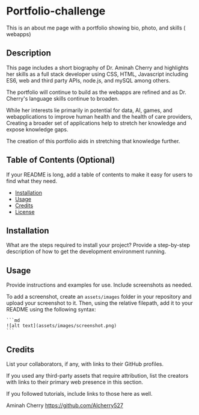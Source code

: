 # Portfolio-challenge

This is an about me page with a portfolio showing bio, photo, and skills ( webapps)

## Description

This page includes a short biography of Dr. Aminah Cherry and highlights her skills as a full stack developer using CSS, HTML, Javascript including ES6, web and third party APIs, node.js, and mySQL among others.

The portfolio will continue to build as the webapps are refined and as Dr. Cherry's language skills continue to broaden. 

While her interests lie primarily in potential for data, AI, games, and webapplications to improve human health and the health of care providers, Creating a broader set of applications help to stretch her knowledge and expose knowledge gaps. 

The creation of this portfolio aids in stretching that knowledge further. 

## Table of Contents (Optional)

If your README is long, add a table of contents to make it easy for users to find what they need.

- [Installation](#installation)
- [Usage](#usage)
- [Credits](#credits)
- [License](#license)

## Installation

What are the steps required to install your project? Provide a step-by-step description of how to get the development environment running.

## Usage

Provide instructions and examples for use. Include screenshots as needed.

To add a screenshot, create an `assets/images` folder in your repository and upload your screenshot to it. Then, using the relative filepath, add it to your README using the following syntax:

    ```md
    ![alt text](assets/images/screenshot.png)
    ```

## Credits

List your collaborators, if any, with links to their GitHub profiles.

If you used any third-party assets that require attribution, list the creators with links to their primary web presence in this section.

If you followed tutorials, include links to those here as well.

Aminah Cherry
https://github.com/Alcherry527

